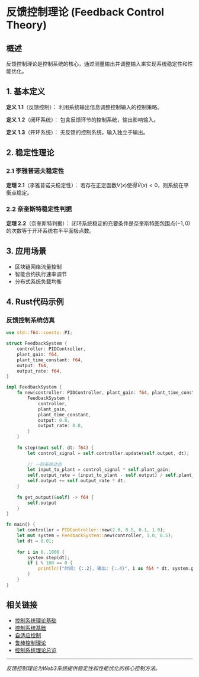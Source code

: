 # 反馈控制理论 (Feedback Control Theory)

## 概述

反馈控制理论是控制系统的核心，通过测量输出并调整输入来实现系统稳定性和性能优化。

## 1. 基本定义

**定义 1.1**（反馈控制）：
利用系统输出信息调整控制输入的控制策略。

**定义 1.2**（闭环系统）：
包含反馈环节的控制系统，输出影响输入。

**定义 1.3**（开环系统）：
无反馈的控制系统，输入独立于输出。

## 2. 稳定性理论

### 2.1 李雅普诺夫稳定性

**定理 2.1**（李雅普诺夫稳定性）：
若存在正定函数$V(x)$使得$\dot{V}(x) < 0$，则系统在平衡点稳定。

### 2.2 奈奎斯特稳定性判据

**定理 2.2**（奈奎斯特判据）：
闭环系统稳定的充要条件是奈奎斯特图包围点$(-1,0)$的次数等于开环系统右半平面极点数。

## 3. 应用场景

- 区块链网络流量控制
- 智能合约执行速率调节
- 分布式系统负载均衡

## 4. Rust代码示例

### 反馈控制系统仿真

```rust
use std::f64::consts::PI;

struct FeedbackSystem {
    controller: PIDController,
    plant_gain: f64,
    plant_time_constant: f64,
    output: f64,
    output_rate: f64,
}

impl FeedbackSystem {
    fn new(controller: PIDController, plant_gain: f64, plant_time_constant: f64) -> Self {
        FeedbackSystem {
            controller,
            plant_gain,
            plant_time_constant,
            output: 0.0,
            output_rate: 0.0,
        }
    }
    
    fn step(&mut self, dt: f64) {
        let control_signal = self.controller.update(self.output, dt);
        
        // 一阶系统动态
        let input_to_plant = control_signal * self.plant_gain;
        self.output_rate = (input_to_plant - self.output) / self.plant_time_constant;
        self.output += self.output_rate * dt;
    }
    
    fn get_output(&self) -> f64 {
        self.output
    }
}

fn main() {
    let controller = PIDController::new(2.0, 0.5, 0.1, 1.0);
    let mut system = FeedbackSystem::new(controller, 1.0, 0.5);
    let dt = 0.01;
    
    for i in 0..1000 {
        system.step(dt);
        if i % 100 == 0 {
            println!("时间: {:.2}, 输出: {:.4}", i as f64 * dt, system.get_output());
        }
    }
}
```

## 相关链接

- [控制系统理论基础](README.md)
- [控制系统基础](01_Control_Systems_Foundations.md)
- [自适应控制](03_Adaptive_Control.md)
- [鲁棒控制理论](04_Robust_Control_Theory.md)
- [控制系统理论总览](../)

---

*反馈控制理论为Web3系统提供稳定性和性能优化的核心控制方法。*
